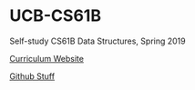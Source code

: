 # UCB-CS61B
Self-study CS61B Data Structures, Spring 2019

<a href="https://sp19.datastructur.es/" target="_blank">Curriculum Website</a>

<a href="https://github.com/Berkeley-CS61B" target="_blank">Github Stuff</a>
